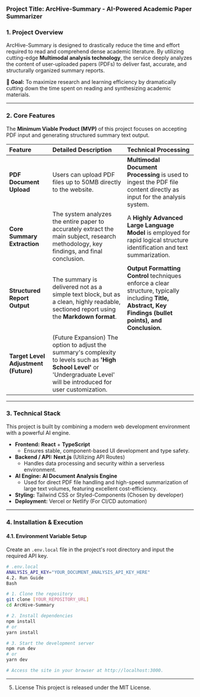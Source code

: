 ### **Project Title: ArcHive-Summary - AI-Powered Academic Paper Summarizer**

### **1. Project Overview**

ArcHive-Summary is designed to drastically reduce the time and effort required to read and comprehend dense academic literature. By utilizing cutting-edge **Multimodal analysis technology**, the service deeply analyzes the content of user-uploaded papers (PDFs) to deliver fast, accurate, and structurally organized summary reports.

**🚀 Goal:** To maximize research and learning efficiency by dramatically cutting down the time spent on reading and synthesizing academic materials.

***

### **2. Core Features**

The **Minimum Viable Product (MVP)** of this project focuses on accepting PDF input and generating structured summary text output.

| Feature | Detailed Description | Technical Processing |
| :--- | :--- | :--- |
| **PDF Document Upload** | Users can upload PDF files up to 50MB directly to the website. | **Multimodal Document Processing** is used to ingest the PDF file content directly as input for the analysis system. |
| **Core Summary Extraction** | The system analyzes the entire paper to accurately extract the main subject, research methodology, key findings, and final conclusion. | A **Highly Advanced Large Language Model** is employed for rapid logical structure identification and text summarization. |
| **Structured Report Output** | The summary is delivered not as a simple text block, but as a clean, highly readable, sectioned report using the **Markdown format**. | **Output Formatting Control** techniques enforce a clear structure, typically including **Title, Abstract, Key Findings (bullet points), and Conclusion.** |
| **Target Level Adjustment (Future)** | (Future Expansion) The option to adjust the summary's complexity to levels such as **'High School Level'** or 'Undergraduate Level' will be introduced for user customization. |

***

### **3. Technical Stack**

This project is built by combining a modern web development environment with a powerful AI engine.

* **Frontend:** **React** + **TypeScript**
    * Ensures stable, component-based UI development and type safety.
* **Backend / API:** **Next.js** (Utilizing API Routes)
    * Handles data processing and security within a serverless environment.
* **AI Engine:** **AI Document Analysis Engine**
    * Used for direct PDF file handling and high-speed summarization of large text volumes, featuring excellent cost-efficiency.
* **Styling:** Tailwind CSS or Styled-Components (Chosen by developer)
* **Deployment:** Vercel or Netlify (For CI/CD automation)

***

### **4. Installation & Execution**

#### **4.1. Environment Variable Setup**

Create an `.env.local` file in the project's root directory and input the required API key.

```bash
# .env.local
ANALYSIS_API_KEY="YOUR_DOCUMENT_ANALYSIS_API_KEY_HERE"
4.2. Run Guide
Bash

# 1. Clone the repository
git clone [YOUR_REPOSITORY_URL]
cd ArcHive-Summary

# 2. Install dependencies
npm install
# or
yarn install

# 3. Start the development server
npm run dev
# or
yarn dev

# Access the site in your browser at http://localhost:3000.
```

***

5. License
This project is released under the MIT License.
